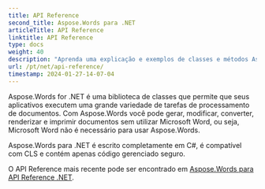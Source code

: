 ```yaml
---
title: API Reference
second_title: Aspose.Words para .NET
articleTitle: API Reference
linktitle: API Reference
type: docs
weight: 40
description: "Aprenda uma explicação e exemplos de classes e métodos Aspose.Words para .NET para gerar, converter, modificar, renderizar e imprimir documentos sem usar Microsoft Word."
url: /pt/net/api-reference/
timestamp: 2024-01-27-14-07-04
---
```


Aspose.Words for .NET é uma biblioteca de classes que permite que seus aplicativos executem uma grande variedade de tarefas de processamento de documentos. Com Aspose.Words você pode gerar, modificar, converter, renderizar e imprimir documentos sem utilizar Microsoft Word, ou seja, Microsoft Word não é necessário para usar Aspose.Words.

Aspose.Words para .NET é escrito completamente em C#, é compatível com CLS e contém apenas código gerenciado seguro.

O API Reference mais recente pode ser encontrado em [Aspose.Words para API Reference .NET](https://reference.aspose.com/words/net/).
